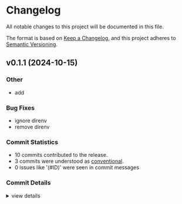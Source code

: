 # Changelog

All notable changes to this project will be documented in this file.

The format is based on [Keep a Changelog](https://keepachangelog.com/en/1.0.0/),
and this project adheres to [Semantic Versioning](https://semver.org/spec/v2.0.0.html).

## v0.1.1 (2024-10-15)

### Other

 - <csr-id-9c413c722d53f4b62ff24acadabfa9dee447f0f2/> add

### Bug Fixes

 - <csr-id-1fb410e47178897ebf63dae81d43fca000a3ab43/> ignore direnv
 - <csr-id-30356bf398a9029135f173f280f476c964a5821a/> remove direnv

### Commit Statistics

<csr-read-only-do-not-edit/>

 - 10 commits contributed to the release.
 - 3 commits were understood as [conventional](https://www.conventionalcommits.org).
 - 0 issues like '(#ID)' were seen in commit messages

### Commit Details

<csr-read-only-do-not-edit/>

<details><summary>view details</summary>

 * **Uncategorized**
    - Add ([`9c413c7`](https://github.com/patata3000/burn-modules/commit/9c413c722d53f4b62ff24acadabfa9dee447f0f2))
    - Release burn-modules v0.1.1 ([`a5619bb`](https://github.com/patata3000/burn-modules/commit/a5619bb7dcf9a303d28f8c1f6e60029c3b5e7cd2))
    - Ignore direnv ([`1fb410e`](https://github.com/patata3000/burn-modules/commit/1fb410e47178897ebf63dae81d43fca000a3ab43))
    - Remove direnv ([`30356bf`](https://github.com/patata3000/burn-modules/commit/30356bf398a9029135f173f280f476c964a5821a))
    - Remove graph specific modules ([`e98fab6`](https://github.com/patata3000/burn-modules/commit/e98fab65ee081e2adb7c98054c561cf84b441070))
    - Update versions ([`80caf3a`](https://github.com/patata3000/burn-modules/commit/80caf3af509dfa74e6c1dc6105241c24d15ae82e))
    - Update manifest ([`0bbabdc`](https://github.com/patata3000/burn-modules/commit/0bbabdc07483ef0d7bb2e7d253b7a964d52f3b51))
    - Update burn dependency ([`962e6ac`](https://github.com/patata3000/burn-modules/commit/962e6ac21ca14dc19b443debccd699e9b724725f))
    - Add modules ([`6e58dd2`](https://github.com/patata3000/burn-modules/commit/6e58dd2aca80015442ea9bb5e691039d0376d1ca))
    - First commit ([`8f19a52`](https://github.com/patata3000/burn-modules/commit/8f19a523f509bf38ff8ac3f82567265bec10547f))
</details>

